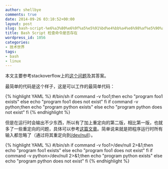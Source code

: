```yaml
---
author: shellbye
comments: true
date: 2014-09-26 03:10:52+00:00
layout: post
slug: bash-script-%e6%a3%80%e6%9f%a5%e5%91%bd%e4%bb%a4%e6%98%af%e5%90%a6%e5%ad%98%e5%9c%a8
title: Bash Script 检查命令是否存在
wordpress_id: 1056
categories:
- 技术世界
tags:
- bash
- linux
---
```


本文主要参考stackoverflow上的[这个问题](http://stackoverflow.com/questions/592620/how-to-check-if-a-program-exists-from-a-bash-script)及其答案。

最简单的代码是这个样子，这是可以工作的最简单代码：

{% highlight YAML %}
#/bin/sh
if command -v foo1;then
    echo "program foo1 exists"
else
    echo "program foo1 does not exist" 
fi
if command -v python;then
    echo "program python exists"
else
    echo "program python does not exist"
fi
{% endhighlight %}


但是在运行时会输出不少东西，所以有了加上重定向的第二版，相比第一版，也就多了一些重定向的问题，具体可以参考[这篇文章](http://www.xaprb.com/blog/2006/06/06/what-does-devnull-21-mean/)。简单说来就是把程序运行时所有输入都忽略了（通过将其重定向到[/dev/null](http://en.wikipedia.org/wiki/Null_device)）。


{% highlight YAML %}
#/bin/sh
if command -v foo1>/dev/null 2>&1;then
    echo "program foo1 exists"
else
    echo "program foo1 does not exist" 
fi
if command -v python>/dev/null 2>&1;then
    echo "program python exists"
else
    echo "program python does not exist"
fi
{% endhighlight %}


